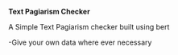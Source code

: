 __Text Pagiarism Checker__

A Simple Text Pagiarism checker built using bert

-Give your own data where ever necessary 
